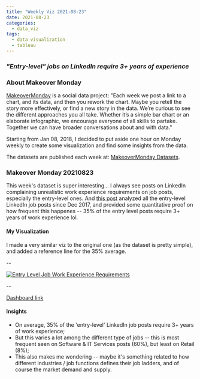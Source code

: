 ```yaml
---
title: "Weekly Viz 2021-08-23"
date: 2021-08-23
categories:
  - data_viz
tags:
  - data visualization
  - tableau
---
```


### *"Entry-level" jobs on LinkedIn require 3+ years of experience*


### About Makeover Monday

[MakeoverMonday](http://www.makeovermonday.co.uk/) is a social data project:
"Each week we post a link to a chart, and its data, and then you rework the chart.
Maybe you retell the story more effectively, or find a new story in the data.
We’re curious to see the different approaches you all take. Whether it’s a simple bar chart or an elaborate infographic, we encourage everyone of all skills to partake.
Together we can have broader conversations about and with data."

Starting from Jan 08, 2018, I decided to put aside one hour on Monday weekly to create some visualization and find some insights from the data.

The datasets are published each week at: [MakeoverMonday Datasets](http://www.makeovermonday.co.uk/data/).

### Makeover Monday 20210823

This week's dataset is super interesting... I always see posts on LinkedIn complaining unrealistic work experience requirements on job posts, especially the entry-level ones. And [this post](https://www.linkedin.com/pulse/hirings-new-red-line-why-newcomers-cant-land-35-jobs-george-anders/) analyzed all the entry-level LinkedIn job posts since Dec 2017, and provided some quantitative proof on how frequent this happenes -- 35% of the entry level posts require 3+ years of work experience lol.   


#### My Visualization

I made a very similar viz to the original one (as the dataset is pretty simple), and added a reference line for the 35% average.  

--  
<div class='tableauPlaceholder' id='viz1629775581150' style='position: relative'>
  <noscript><a href='#'>
    <img alt='Entry Level Job Work Experience Requirements ' src='https:&#47;&#47;public.tableau.com&#47;static&#47;images&#47;Ma&#47;MakeOverMonday20210823EntryLevelJobWorkExperienceRequirements&#47;EntryLevelJobWorkExperienceRequirements&#47;1_rss.png' style='border: none' />
    </a></noscript>
  <object class='tableauViz'  style='display:none;'>
    <param name='host_url' value='https%3A%2F%2Fpublic.tableau.com%2F' />
    <param name='embed_code_version' value='3' />
    <param name='site_root' value='' />
    <param name='name' value='MakeOverMonday20210823EntryLevelJobWorkExperienceRequirements&#47;EntryLevelJobWorkExperienceRequirements' />
    <param name='tabs' value='no' />
    <param name='toolbar' value='yes' />
    <param name='static_image' value='https:&#47;&#47;public.tableau.com&#47;static&#47;images&#47;Ma&#47;MakeOverMonday20210823EntryLevelJobWorkExperienceRequirements&#47;EntryLevelJobWorkExperienceRequirements&#47;1.png' />
    <param name='animate_transition' value='yes' />
    <param name='display_static_image' value='yes' />
    <param name='display_spinner' value='yes' />
    <param name='display_overlay' value='yes' />
    <param name='display_count' value='yes' />
    <param name='language' value='en-US' />
  </object></div>        
  <script type='text/javascript'>           
  var divElement = document.getElementById('viz1629775581150');     
  var vizElement = divElement.getElementsByTagName('object')[0];       
  if ( divElement.offsetWidth > 800 ) { vizElement.style.width='700px';vizElement.style.height='727px';} else if ( divElement.offsetWidth > 500 ) { vizElement.style.width='700px';vizElement.style.height='727px';} else { vizElement.style.width='100%';vizElement.style.height='727px';}       
  var scriptElement = document.createElement('script');        
  scriptElement.src = 'https://public.tableau.com/javascripts/api/viz_v1.js';                
  vizElement.parentNode.insertBefore(scriptElement, vizElement);              
</script>           

  
--  

[Dashboard link](https://public.tableau.com/views/MakeOverMonday20210823EntryLevelJobWorkExperienceRequirements/EntryLevelJobWorkExperienceRequirements?:language=en-US&:display_count=n&:origin=viz_share_link)
  
#### Insights
* On average, 35% of the 'entry-level' LinkedIn job posts require 3+ years of work experience;  
* But this varies a lot among the different type of jobs -- this is most frequent seen on Software & IT Services posts (60%), but least on Retail (8%);  
* This also makes me wondering -- maybe it's something related to how different industries / job functions defines their job ladders, and of course the market demand and supply.  

